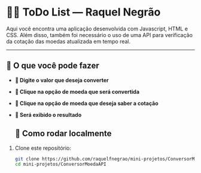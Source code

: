 # 👩‍💻 ToDo List — Raquel Negrão

Aqui você encontra uma aplicação desenvolvida com Javascript, HTML e CSS. Além disso, também foi necessário o uso de uma API para verificação da cotação das moedas atualizada em tempo real.

---

## 📂 O que você pode fazer

- **📡 Digite o valor que deseja converter** 

- **📡 Clique na opção de moeda que será convertida**  

- **📡 Clique na opção de moeda que deseja saber a cotação**

- **📡 Será exibido o resultado**  
  
  ## 🚀 Como rodar localmente

1. Clone este repositório:  
   ```bash
   git clone https://github.com/raquelfnegrao/mini-projetos/ConversorMoedaAPI.git
   cd mini-projetos/ConversorMoedaAPI
